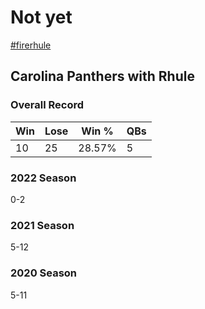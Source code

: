 # Not yet

[#firerhule](https://twitter.com/hashtag/firerhule)

## Carolina Panthers with Rhule

### Overall Record

| Win | Lose | Win % | QBs |
|-----|------|-------|-----|
| 10 | 25 | 28.57% | 5 |

### 2022 Season

0-2

### 2021 Season

5-12

### 2020 Season

5-11
